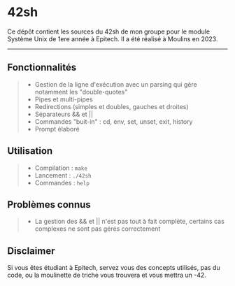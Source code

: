 42sh
===================

Ce dépôt contient les sources du 42sh de mon groupe pour le module Système Unix de 1ere année à Epitech.
Il a été réalisé à Moulins en 2023.

----------

Fonctionnalités
-------------

> - Gestion de la ligne d'exécution avec un parsing qui gère notamment les "double-quotes"
> - Pipes et multi-pipes
> - Redirections (simples et doubles, gauches et droites)
> - Séparateurs && et ||
> - Commandes "buit-in" : cd, env, set, unset, exit, history
> - Prompt élaboré

Utilisation
-------------

> - Compilation : `make`
> - Lancement : `./42sh`
> - Commandes : `help`

Problèmes connus
-------------

> - La gestion des && et || n'est pas tout à fait complète, certains cas complexes ne sont pas gérés correctement

Disclaimer
-------------

Si vous êtes étudiant à Epitech, servez vous des concepts utilisés, pas du code, ou la moulinette de triche vous trouvera et vous mettra un -42.
